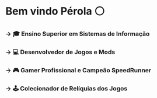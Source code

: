 # Bem vindo Pérola ⚪

### → 🎓 Ensino Superior em Sistemas de Informação
### → 💻 Desenvolvedor de Jogos e Mods
### → 🎮 Gamer Profissional e Campeão SpeedRunner
### → 🕹 Colecionador de Relíquias dos Jogos
